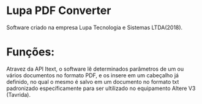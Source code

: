 # Lupa PDF Converter


Software criado na empresa Lupa Tecnologia e Sistemas LTDA(2018).


# Funções:

Atravez da API Itext, o software lê determinados parâmetros de um ou vários documentos no formato PDF, e os insere em um cabeçalho já definido, no qual o mesmo é salvo em um documento no formato txt padronizado específicamente para ser ultilizado no equipamento Altere V3 (Tavrida).
